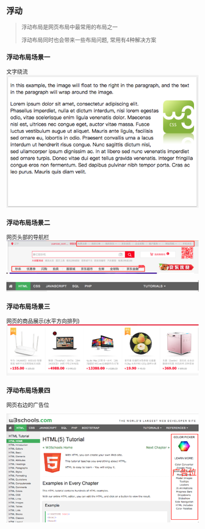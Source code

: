 ## 浮动
> 浮动布局是网页布局中最常用的布局之一
>
> 浮动布局同时也会带来一些布局问题, 常用有4种解决方案

### 浮动布局场景一
文字绕流
![](../../images/float_around.png)



### 浮动布局场景二
网页头部的导航栏
![](../../images/jd_navbar.png)

![](../../images/w3_navbar.png)




### 浮动布局场景三
网页的商品展示(水平方向排列)
![](../../images/jd_product.png)


### 浮动布局场景四
网页右边的广告位

![](../../images/jd_ad.png)


